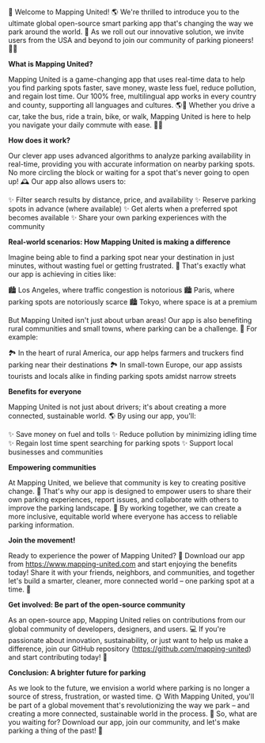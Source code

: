 🚨 Welcome to Mapping United! 🌎 We're thrilled to introduce you to the ultimate global open-source smart parking app that's changing the way we park around the world. 🤩 As we roll out our innovative solution, we invite users from the USA and beyond to join our community of parking pioneers! 🚗💨

**What is Mapping United?**

Mapping United is a game-changing app that uses real-time data to help you find parking spots faster, save money, waste less fuel, reduce pollution, and regain lost time. Our 100% free, multilingual app works in every country and county, supporting all languages and cultures. 🌎💬 Whether you drive a car, take the bus, ride a train, bike, or walk, Mapping United is here to help you navigate your daily commute with ease. 🚶‍♀️

**How does it work?**

Our clever app uses advanced algorithms to analyze parking availability in real-time, providing you with accurate information on nearby parking spots. No more circling the block or waiting for a spot that's never going to open up! 🕰️ Our app also allows users to:

✨ Filter search results by distance, price, and availability
✨ Reserve parking spots in advance (where available)
✨ Get alerts when a preferred spot becomes available
✨ Share your own parking experiences with the community

**Real-world scenarios: How Mapping United is making a difference**

Imagine being able to find a parking spot near your destination in just minutes, without wasting fuel or getting frustrated. 🚗 That's exactly what our app is achieving in cities like:

🏙️ Los Angeles, where traffic congestion is notorious
🏙️ Paris, where parking spots are notoriously scarce
🏙️ Tokyo, where space is at a premium

But Mapping United isn't just about urban areas! Our app is also benefiting rural communities and small towns, where parking can be a challenge. 🌄 For example:

🏞️ In the heart of rural America, our app helps farmers and truckers find parking near their destinations
🏞️ In small-town Europe, our app assists tourists and locals alike in finding parking spots amidst narrow streets

**Benefits for everyone**

Mapping United is not just about drivers; it's about creating a more connected, sustainable world. 🌎 By using our app, you'll:

✨ Save money on fuel and tolls
✨ Reduce pollution by minimizing idling time
✨ Regain lost time spent searching for parking spots
✨ Support local businesses and communities

**Empowering communities**

At Mapping United, we believe that community is key to creating positive change. 🌟 That's why our app is designed to empower users to share their own parking experiences, report issues, and collaborate with others to improve the parking landscape. 💪 By working together, we can create a more inclusive, equitable world where everyone has access to reliable parking information.

**Join the movement!**

Ready to experience the power of Mapping United? 🚀 Download our app from https://www.mapping-united.com and start enjoying the benefits today! Share it with your friends, neighbors, and communities, and together let's build a smarter, cleaner, more connected world – one parking spot at a time. 🌟

**Get involved: Be part of the open-source community**

As an open-source app, Mapping United relies on contributions from our global community of developers, designers, and users. 💻 If you're passionate about innovation, sustainability, or just want to help us make a difference, join our GitHub repository (https://github.com/mapping-united) and start contributing today! 🎉

**Conclusion: A brighter future for parking**

As we look to the future, we envision a world where parking is no longer a source of stress, frustration, or wasted time. 🌞 With Mapping United, you'll be part of a global movement that's revolutionizing the way we park – and creating a more connected, sustainable world in the process. 💚 So, what are you waiting for? Download our app, join our community, and let's make parking a thing of the past! 🎉